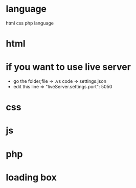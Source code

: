 # language
html css php language

# html 
# if you want to use live server
- go the folder,file => .vs code => settings.json
- edit this line => "liveServer.settings.port": 5050

# css
# js
# php

# loading box